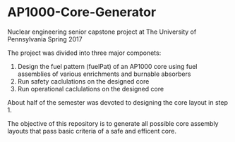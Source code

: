 # AP1000-Core-Generator
Nuclear engineering senior capstone project at The University of Pennsylvania
Spring 2017

The project was divided into three major componets:
  1. Design the fuel pattern (fuelPat) of an AP1000 core using fuel assemblies of various enrichments and burnable absorbers
  2. Run safety caclulations on the designed core
  3. Run operational caclulations on the designed core
  
About half of the semester was devoted to designing the core layout in step 1.

The objective of this repository is to generate all possible core assembly layouts that pass basic criteria of a safe and efficent core.
